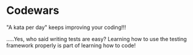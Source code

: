 # Codewars
"A kata per day" keeps improving your coding!!! 


.....Yes, who said writing tests are easy? Learning how to use the testing framework properly is part of learning how to code!

